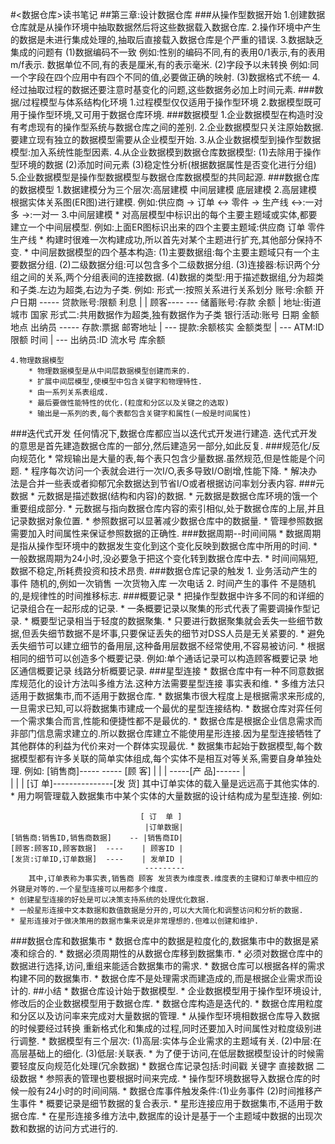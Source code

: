 #<数据仓库>读书笔记
##第三章:设计数据仓库
###从操作型数据开始
	1.创建数据仓库就是从操作环境中抽取数据然后将这些数据载入数据仓库.
	2.操作环境中产生的数据是未进行集成处理的,抽取后直接载入数据仓库是个严重的错误.
	3.数据缺乏集成的问题有
		(1)数据编码不一致
			例如:性别的编码不同,有的表用0/1表示,有的表用m/f表示.
				 数据单位不同,有的表是厘米,有的表示毫米.
		(2)字段予以未转换
			例如:同一个字段在四个应用中有四个不同的值,必要做正确的映射.
		(3)数据格式不统一
	4.经过抽取过程的数据还要注意时基变化的问题,这些数据务必加上时间元素.
###数据/过程模型与体系结构化环境
	1.过程模型仅仅适用于操作型环境
	2.数据模型既可用于操作型环境,又可用于数据仓库环境.
###数据模型
	1.企业数据模型在构造时没有考虑现有的操作型系统与数据仓库之间的差别.
	2.企业数据模型只关注原始数据.要建立现有独立的数据模型需要从企业模型开始.
	3.从企业数据模型到操作型数据模型:加入系统性能型因素.
	4.从企业数据模到数据仓库数据模型:
		(1)去除用于操作型环境的数据
		(2)添加时间元素
		(3)稳定性分析(根据数据属性是否变化进行分组)
	5.企业数据模型是操作型数据模型与数据仓库数据模型的共同起源.
###数据仓库的数据模型
	1.数据建模分为三个层次:高层建模 中间层建模 底层建模
	2.高层建模
		根据实体关系图(ER图)进行建模.
		例如:供应商 -> 订单 <-> 零件 -> 生产线
		<->:一对多  ->:一对一
	3.中间层建模
		* 对高层模型中标识出的每个主要主题域或实体,都要建立一个中间层模型.
		例如:上面ER图标识出来的四个主要主题域:供应商 订单 零件 生产线
		* 构建时很难一次构建成功,所以首先对某个主题进行扩充,其他部分保持不变.
		* 中间层数据模型的四个基本构造:
			(1)主要数据组:每个主要主题域只有一个主要数据分组.
			(2)二级数据分组:可以包含多个二级数据分组.
			(3)连接器:标识两个分组之间的关系,两个分组表间的连接数据.
			(4)数据的类型:用于描述数据组,分为超类和子类.左边为超类,右边为子类.
		例如:
			形式一:按照关系进行关系划分
			账号:余额 开户日期 ----- 贷款账号:限额 利息
			   |              |
		顾客----              --- 储蓄账号:存款 余额
			   |
			地址:街道 城市 国家
			形式二:共用数据作为超类,独有数据作为子类
			银行活动:账号 日期 金额 地点 出纳员  ----- 存款:票据 邮寄地址
			                                  |
			                                  --- 提款:余额核实 金额类型
			                                  |
			                                  --- ATM:ID 限额 时间
			                                  |
			                                  --- 出纳员:ID 流水号 库余额
			                                  
	4.物理数据模型
		* 物理数据模型是从中间层数据模型创建而来的.
		* 扩展中间层模型,使模型中包含关键字和物理特性.
		* 由一系列关系表组成.
		* 最后要做性能特性的优化.(粒度和分区以及关键之的选取)
		* 输出是一系列的表,每个表都包含关键字和属性(一般是时间属性)
###迭代式开发
	任何情况下,数据仓库都应当以迭代式开发进行建造.
	迭代式开发的意思是首先建造数据仓库的一部分,然后建造另一部分,如此反复.
###规范化/反向规范化
	* 常规输出是大量的表,每个表只包含少量数据.虽然规范,但是性能是个问题.
	* 程序每次访问一个表就会进行一次I/O,表多导致I/O剧增,性能下降.
	* 解决办法是合并一些表或者抑郁冗余数据达到节省I/O或者根据访问率划分表内容.
###元数据
	* 元数据是描述数据(结构和内容)的数据.
	* 元数据是数据仓库环境的饿一个重要组成部分.
	* 元数据与指向数据仓库内容的索引相似,处于数据仓库的上层,并且记录数据对象位置.
	* 参照数据可以显著减少数据仓库中的数据量.
	* 管理参照数据需要加入时间属性来保证参照数据的正确性.
###数据周期--时间间隔
	* 数据周期是指从操作型环境中的数据发生变化到这个变化反映到数据仓库中所用的时间.
	* 一般数据周期为24小时,没必要急于把这个变化转到数据仓库中去.
	* 时间间隔短,数据不稳定,所耗费投资和技术昂贵.
###数据仓库记录的触发
	1. 业务活动产生的事件
		随机的,例如一次销售 一次货物入库 一次电话 
	2. 时间产生的事件
		不是随机的,是规律性的时间推移标志.
###概要记录
	* 把操作型数据中许多不同的和详细的记录组合在一起形成的记录.
	* 一条概要记录以聚集的形式代表了需要调操作型记录.
	* 概要型记录相当于轻度的数据聚集.
	* 只要进行数据聚集就会丢失一些细节数据,但丢失细节数据不是坏事,只要保证丢失的细节对DSS人员是无关紧要的.
	* 避免丢失细节可以建立细节的备用层,这种备用层数据不经常使用,不容易被访问.
	* 根据相同的细节可以创造多个概要记录.
		例如:单个通话记录可以构造顾客概要记录 地区通信概要记录 线路分析概要记录.
###星型连接
	* 数据仓库中有一种不同意数据库规范化的设计方法叫多维方法.这种方法需要星型连接 事实表和维.
	* 多维方法只适用于数据集市,而不适用于数据仓库.
	* 数据集市很大程度上是根据需求来形成的,一旦需求已知,可以将数据集市建成一个最优的星型连接结构.
	* 数据仓库对弈任何一个需求集合而言,性能和便捷性都不是最优的.
	* 数据仓库是根据企业信息需求而非部门信息需求建立的.所以数据仓库建立不能使用星形连接.因为星型连接牺牲了其他群体的利益为代价来对一个群体实现最优.
	* 数据集市起始于数据模型,每个数据模型都有许多关联的简单实体组成,每个实体不是相互对等关系,需要自身单独处理.
	例如:
	  [销售商]-----        ----- [顾 客]
				  |       |        |
			  -----[产 品]------    |  
			  |                |   |
		[订 单]---------------[发  货]
	其中订单实体的载入量是远远高于其他实体的.
	* 用力啊管理载入数据集市中某个实体的大量数据的设计结构成为星型连接.
	例如:
	
		                         [ 订  单 ]
		                          |订单数据| 
	[销售商:销售ID,销售商数据]	-- |销售商ID|
	[顾客:顾客ID,顾客数据]  ----    | 顾客ID | 
	[发货:订单ID,订单数据]  ----	| 发单ID |
								  ---------    
		其中,订单表称为事实表,销售商 顾客 发货表为维度表.维度表的主键和订单表中相应的外键是对等的.一个星型连接可以用都多个维度.
	* 创建星型连接的好处是可以决策支持系统的处理优化数据. 
	* 一般星形连接中文本数据和数值数据是分开的,可以大大简化和调整访问和分析的数据.
	* 星形连接对于做决策用的数据市集来说是非常理想的.但难以创建和维护.
###数据仓库和数据集市
	* 数据仓库中的数据是粒度化的,数据集市中的数据是紧凑和综合的.
	* 数据必须周期性的从数据仓库移到数据集市.
	* 必须对数据仓库中的数据进行选择,访问,重组来能适合数据集市的需求.
	* 数据仓库可以根据各样的需求构建不同的数据集市.
	* 数据仓库不是处理需求而建造成的,而是根据企业需求而设计的.
##小结
	* 数据仓库设计始于数据模型.
	* 企业数据模型用于操作型环境设计,修改后的企业数据模型用于数据仓库.
	* 数据仓库构造是迭代的.
	* 数据仓库用粒度和分区以及访问率来完成对大量数据的管理.
	* 从操作型环境相数据仓库导入数据的时候要经过转换 重新格式化和集成的过程,同时还要加入时间属性对粒度级别进行调整.
	* 数据模型有三个层次:
		(1)高层:实体与企业需求的主题域有关.
		(2)中层:在高层基础上的细化.
		(3)低层:关联表.
	* 为了便于访问,在低层数据模型设计的时候需要轻度反向规范化处理(冗余数据)
	* 数据仓库记录包括:时间戳 关键字 直接数据 二级数据
	* 参照表的管理也要根据时间来完成.
	* 操作型环境数据导入数据仓库的时候一般有24小时的时间间隔.
	* 数据仓库事件触发条件:(1)业务事件 (2)时间推移产生事件
	* 概要记录是细节数据的复合表示.
	* 星形连接应用于数据集市,不适用于数据仓库.
	* 在星形连接多维方法中,数据库的设计是基于一个主题域中数据的出现次数和数据的访问方式进行的.